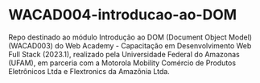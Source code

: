# WACAD004-introducao-ao-DOM
Repo destinado ao módulo Introdução ao DOM (Document Object Model) (WACAD003) do Web Academy - Capacitação em Desenvolvimento Web Full Stack (2023.1), realizado pela Universidade Federal do Amazonas (UFAM), em parceria com a Motorola Mobility Comércio de Produtos Eletrônicos Ltda e Flextronics da Amazônia Ltda.
